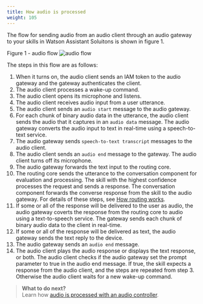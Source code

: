 ```yaml
---
title: How audio is processed
weight: 105
---
```


The flow for sending audio from an audio client through an audio gateway to your skills in Watson Assistant Soluitons is shown in figure 1.

Figure 1 - audio flow
![audio flow]({{site.baseurl}}/images/flow.PNG) 

The steps in this flow are as follows:
1. When it turns on, the audio client sends an IAM token to the audio gateway and the gateway authenticates the client.
2. The audio client processes a wake-up command.
3. The audio client opens its microphone and listens.
4. The audio client receives audio input from a user utterance.
5. The audio client sends an `audio start` message to the audio gateway.
6. For each chunk of binary audio data in the utterance, the audio client sends the audio that it captures in an `audio data` message. The audio gateway converts the audio input to text in real-time using a speech-to-text service.
7. The audio gateway sends `speech-to-text transcript` messages to the audio client.
8. The audio client sends an `audio end` message to the gateway. The audio client turns off its microphone.
9. The audio gateway forwards the text input to the routing core.
10. The routing core sends the utterance to the conversation component for evaluation and processing. The skill with the highest confidence processes the request and sends a response. The conversation component forwards the converse response from the skill to the audio gateway. For details of these steps, see [How routing works]({{site.baseurl}}/understand-service/how_it_works/).
11. If some or all of the response will be delivered to the user as audio, the audio gateway coverts the response from the routing core to audio using a text-to-speech service.  The gateway sends each chunk of binary audio data to the client in real-time.
12. If some or all of the response will be delivered as text, the audio gateway sends the text reply to the device.
13. The audio gateway sends an `audio end` message.
14. The audio client plays the audio response or displays the text response, or both. The audio client checks if the audio gateway set the prompt parameter to true in the audio end message. If true, the skill expects a response from the audio client, and the steps are repeated from step 3.  Otherwise the audio client waits for a new wake-up command.

> **What to do next?**<br/>
Learn how [audio is processed with an audio controller]({{site.baseurl}}/audio/how_it_works_audio_controller).
